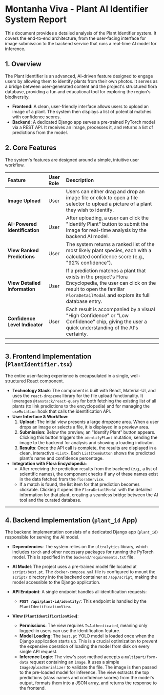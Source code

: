 # Montanha Viva - Plant AI Identifier System Report

This document provides a detailed analysis of the Plant Identifier system. It covers the end-to-end architecture, from the user-facing interface for image submission to the backend service that runs a real-time AI model for inference.

## 1. Overview

The Plant Identifier is an advanced, AI-driven feature designed to engage users by allowing them to identify plants from their own photos. It serves as a bridge between user-generated content and the project's structured flora database, providing a fun and educational tool for exploring the region's biodiversity.

- **Frontend**: A clean, user-friendly interface allows users to upload an image of a plant. The system then displays a list of potential matches with confidence scores.
- **Backend**: A dedicated Django app serves a pre-trained PyTorch model via a REST API. It receives an image, processes it, and returns a list of predictions from the model.

## 2. Core Features

The system's features are designed around a simple, intuitive user workflow.

| Feature                        | User Role | Description                                                                                                                                                                                    |
| :----------------------------- | :-------- | :--------------------------------------------------------------------------------------------------------------------------------------------------------------------------------------------- |
| **Image Upload**               | User      | Users can either drag and drop an image file or click to open a file selector to upload a picture of a plant they wish to identify.                                                            |
| **AI-Powered Identification**  | User      | After uploading, a user can click the "Identify Plant" button to submit the image for real-time analysis by the backend AI model.                                                              |
| **View Ranked Predictions**    | User      | The system returns a ranked list of the most likely plant species, each with a calculated confidence score (e.g., "92% confidence").                                                           |
| **View Detailed Information**  | User      | If a prediction matches a plant that exists in the project's Flora Encyclopedia, the user can click on the result to open the familiar `FloraDetailModal` and explore its full database entry. |
| **Confidence Level Indicator** | User      | Each result is accompanied by a visual "High Confidence" or "Low Confidence" chip, giving the user a quick understanding of the AI's certainty.                                                |

---

## 3. Frontend Implementation (`PlantIdentifier.tsx`)

The entire user-facing experience is encapsulated in a single, well-structured React component.

- **Technology Stack**: The component is built with React, Material-UI, and uses the `react-dropzone` library for the file upload functionality. It leverages `@tanstack/react-query` for both fetching the existing list of all plants (to link predictions to the encyclopedia) and for managing the `useMutation` hook that calls the identification API.
- **User Interface & Workflow**:
  1.  **Upload**: The initial view presents a large dropzone area. When a user drops an image or selects a file, it is displayed in a preview area.
  2.  **Submission**: Below the preview, an "Identify Plant" button appears. Clicking this button triggers the `identifyPlant` mutation, sending the image to the backend for analysis and showing a loading indicator.
  3.  **Results**: Once the API call is complete, the results are displayed in a clean, interactive `<List>`. Each `ListItemButton` shows the predicted plant's name and confidence percentage.
- **Integration with Flora Encyclopedia**:
  - After receiving the prediction results from the backend (e.g., a list of scientific names), the component checks if any of these names exist in the data fetched from the `floraService`.
  - If a match is found, the list item for that prediction becomes clickable. Clicking it opens the `FloraDetailModal` with the detailed information for that plant, creating a seamless bridge between the AI tool and the curated database.

---

## 4. Backend Implementation (`plant_id` App)

The backend implementation consists of a dedicated Django app (`plant_id`) responsible for serving the AI model.

- **Dependencies**: The system relies on the `ultralytics` library, which includes `torch` and other necessary packages for running the PyTorch model. This is specified in the `backend/requirements.txt` file.

- **AI Model**: The project uses a pre-trained model file located at `script/best.pt`. The `docker-compose.yml` file is configured to mount the `script/` directory into the backend container at `/app/script`, making the model accessible to the Django application.

- **API Endpoint**: A single endpoint handles all identification requests:
  - **`POST /api/plant-id/identify/`**: This endpoint is handled by the `PlantIdentificationView`.

- **View (`PlantIdentificationView`)**:
  - **Permissions**: The view requires `IsAuthenticated`, meaning only logged-in users can use the identification feature.
  - **Model Loading**: The `best.pt` YOLO model is loaded once when the Django application starts up. This is a crucial optimization to prevent the expensive operation of loading the model from disk on every single API request.
  - **Inference Logic**: The view's `post` method accepts a `multipart/form-data` request containing an `image`. It uses a simple `ImageUploadSerializer` to validate the file. The image is then passed to the pre-loaded model for inference. The view extracts the top predictions (class names and confidence scores) from the model's output, formats them into a JSON array, and returns the response to the frontend.
